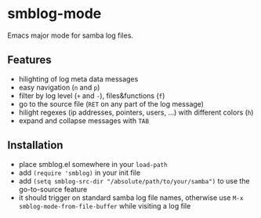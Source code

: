 # smblog-mode

Emacs major mode for samba log files.

## Features

- hilighting of log meta data messages
- easy navigation (`n` and `p`)
- filter by log level (`+` and `-`), files&functions (`f`)
- go to the source file (`RET` on any part of the log message)
- hilight regexes (ip addresses, pointers, users, ...) with different colors (`h`)
- expand and collapse messages with `TAB`

## Installation

- place smblog.el somewhere in your `load-path`
- add `(require 'smblog)` in your init file
- add `(setq smblog-src-dir "/absolute/path/to/your/samba")`
  to use the go-to-source feature
- it should trigger on standard samba log file names,
  otherwise use `M-x smblog-mode-from-file-buffer` while visiting a log file
